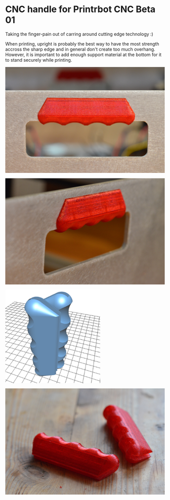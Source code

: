 CNC handle for Printrbot CNC Beta 01
====================================

Taking the finger-pain out of carring around cutting edge technology :)

When printing, upright is probably the best way to have the most strength
accross the sharp edge and in general don't create too much overhang. However,
it is important to add enough support material at the bottom for it to stand
securely while printing.

![Front view][front]

![Side view][side]

<a href="cnc-handle.stl"><img src="img/stl-view.png" width="300px"></a>

![Fresh from printer][printed]

[printed]: ./img/handle-printed.jpg
[front]: ./img/handle-front.jpg
[side]: ./img/handle-side.jpg
